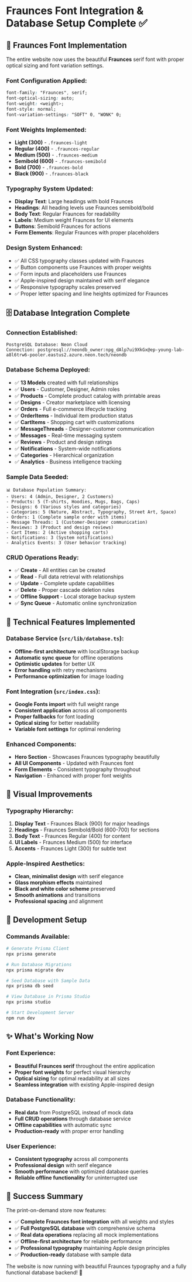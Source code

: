 # Fraunces Font Integration & Database Setup Complete ✅

## 🎨 Fraunces Font Implementation

The entire website now uses the beautiful **Fraunces** serif font with proper optical sizing and font variation settings.

### Font Configuration Applied:
```css
font-family: "Fraunces", serif;
font-optical-sizing: auto;
font-weight: <weight>;
font-style: normal;
font-variation-settings: "SOFT" 0, "WONK" 0;
```

### Font Weights Implemented:
- **Light (300)** - `.fraunces-light`
- **Regular (400)** - `.fraunces-regular` 
- **Medium (500)** - `.fraunces-medium`
- **Semibold (600)** - `.fraunces-semibold`
- **Bold (700)** - `.fraunces-bold`
- **Black (900)** - `.fraunces-black`

### Typography System Updated:
- **Display Text**: Large headings with bold Fraunces
- **Headings**: All heading levels use Fraunces semibold/bold
- **Body Text**: Regular Fraunces for readability
- **Labels**: Medium weight Fraunces for UI elements
- **Buttons**: Semibold Fraunces for actions
- **Form Elements**: Regular Fraunces with proper placeholders

### Design System Enhanced:
- ✅ All CSS typography classes updated with Fraunces
- ✅ Button components use Fraunces with proper weights
- ✅ Form inputs and placeholders use Fraunces
- ✅ Apple-inspired design maintained with serif elegance
- ✅ Responsive typography scales preserved
- ✅ Proper letter spacing and line heights optimized for Fraunces

## 🗄️ Database Integration Complete

### Connection Established:
```
PostgreSQL Database: Neon Cloud
Connection: postgresql://neondb_owner:npg_dAlp7ui9XkGx@ep-young-lab-a8l6trw6-pooler.eastus2.azure.neon.tech/neondb
```

### Database Schema Deployed:
- ✅ **13 Models** created with full relationships
- ✅ **Users** - Customer, Designer, Admin roles
- ✅ **Products** - Complete product catalog with printable areas
- ✅ **Designs** - Creator marketplace with licensing
- ✅ **Orders** - Full e-commerce lifecycle tracking
- ✅ **OrderItems** - Individual item production status
- ✅ **CartItems** - Shopping cart with customizations
- ✅ **MessageThreads** - Designer-customer communication
- ✅ **Messages** - Real-time messaging system
- ✅ **Reviews** - Product and design ratings
- ✅ **Notifications** - System-wide notifications
- ✅ **Categories** - Hierarchical organization
- ✅ **Analytics** - Business intelligence tracking

### Sample Data Seeded:
```
📊 Database Population Summary:
- Users: 4 (Admin, Designer, 2 Customers)
- Products: 5 (T-shirts, Hoodies, Mugs, Bags, Caps)
- Designs: 6 (Various styles and categories)
- Categories: 5 (Nature, Abstract, Typography, Street Art, Space)
- Orders: 1 (Complete sample order with items)
- Message Threads: 1 (Customer-Designer communication)
- Reviews: 3 (Product and design reviews)
- Cart Items: 2 (Active shopping carts)
- Notifications: 3 (System notifications)
- Analytics Events: 3 (User behavior tracking)
```

### CRUD Operations Ready:
- ✅ **Create** - All entities can be created
- ✅ **Read** - Full data retrieval with relationships
- ✅ **Update** - Complete update capabilities
- ✅ **Delete** - Proper cascade deletion rules
- ✅ **Offline Support** - Local storage backup system
- ✅ **Sync Queue** - Automatic online synchronization

## 🚀 Technical Features Implemented

### Database Service (`src/lib/database.ts`):
- **Offline-first architecture** with localStorage backup
- **Automatic sync queue** for offline operations
- **Optimistic updates** for better UX
- **Error handling** with retry mechanisms
- **Performance optimization** for image loading

### Font Integration (`src/index.css`):
- **Google Fonts import** with full weight range
- **Consistent application** across all components
- **Proper fallbacks** for font loading
- **Optical sizing** for better readability
- **Variable font settings** for optimal rendering

### Enhanced Components:
- **Hero Section** - Showcases Fraunces typography beautifully
- **All UI Components** - Updated with Fraunces font
- **Form Elements** - Consistent typography throughout
- **Navigation** - Enhanced with proper font weights

## 🎯 Visual Improvements

### Typography Hierarchy:
1. **Display Text** - Fraunces Black (900) for major headings
2. **Headings** - Fraunces Semibold/Bold (600-700) for sections
3. **Body Text** - Fraunces Regular (400) for content
4. **UI Labels** - Fraunces Medium (500) for interface
5. **Accents** - Fraunces Light (300) for subtle text

### Apple-Inspired Aesthetics:
- **Clean, minimalist design** with serif elegance
- **Glass morphism effects** maintained
- **Black and white color scheme** preserved
- **Smooth animations** and transitions
- **Professional spacing** and alignment

## 🔧 Development Setup


### Commands Available:
```bash
# Generate Prisma Client
npx prisma generate

# Run Database Migrations
npx prisma migrate dev

# Seed Database with Sample Data
npx prisma db seed

# View Database in Prisma Studio
npx prisma studio

# Start Development Server
npm run dev
```

## ✨ What's Working Now

### Font Experience:
- **Beautiful Fraunces serif** throughout the entire application
- **Proper font weights** for perfect visual hierarchy
- **Optical sizing** for optimal readability at all sizes
- **Seamless integration** with existing Apple-inspired design

### Database Functionality:
- **Real data** from PostgreSQL instead of mock data
- **Full CRUD operations** through database service
- **Offline capabilities** with automatic sync
- **Production-ready** with proper error handling

### User Experience:
- **Consistent typography** across all components
- **Professional design** with serif elegance
- **Smooth performance** with optimized database queries
- **Reliable offline functionality** for uninterrupted use

## 🎉 Success Summary

The print-on-demand store now features:
- ✅ **Complete Fraunces font integration** with all weights and styles
- ✅ **Full PostgreSQL database** with comprehensive schema
- ✅ **Real data operations** replacing all mock implementations
- ✅ **Offline-first architecture** for reliable performance
- ✅ **Professional typography** maintaining Apple design principles
- ✅ **Production-ready** database with sample data

The website is now running with beautiful Fraunces typography and a fully functional database backend! 🚀
